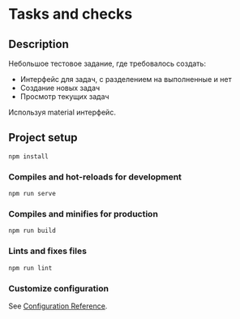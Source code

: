 # Tasks and checks

## Description

Небольшое тестовое задание, где требовалось создать:
* Интерфейс для задач, с разделением на выполненные и нет
* Создание новых задач
* Просмотр текущих задач

Используя material интерфейс.

## Project setup
```
npm install
```

### Compiles and hot-reloads for development
```
npm run serve
```

### Compiles and minifies for production
```
npm run build
```

### Lints and fixes files
```
npm run lint
```

### Customize configuration
See [Configuration Reference](https://cli.vuejs.org/config/).
